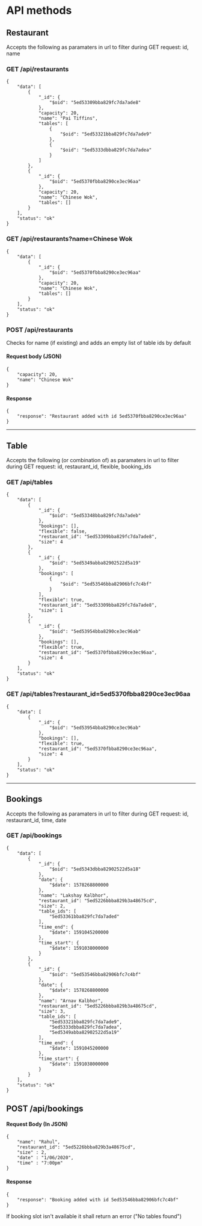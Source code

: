 # API methods

## Restaurant 
Accepts the following as paramaters in url to filter during GET request: id, name

### GET /api/restaurants
```
{
    "data": [
        {
            "_id": {
                "$oid": "5ed53309bba829fc7da7ade8"
            },
            "capacity": 20,
            "name": "Pai Tiffins",
            "tables": [
                {
                    "$oid": "5ed53321bba829fc7da7ade9"
                },
                {
                    "$oid": "5ed5333dbba829fc7da7adea"
                }
            ]
        },
        {
            "_id": {
                "$oid": "5ed5370fbba8290ce3ec96aa"
            },
            "capacity": 20,
            "name": "Chinese Wok",
            "tables": []
        }
    ],
    "status": "ok"
}
```
### GET /api/restaurants?name=Chinese Wok
```
{
    "data": [
        {
            "_id": {
                "$oid": "5ed5370fbba8290ce3ec96aa"
            },
            "capacity": 20,
            "name": "Chinese Wok",
            "tables": []
        }
    ],
    "status": "ok"
}
```
### POST /api/restaurants
Checks for name (if existing) and adds an empty list of table ids by default

#### Request body (JSON) 
```
{
	"capacity": 20,
	"name": "Chinese Wok"
}
```
#### Response
```
{
    "response": "Restaurant added with id 5ed5370fbba8290ce3ec96aa"
}
```

---

## Table 
Accepts the following (or combination of) as paramaters in url to filter during GET request: id, restaurant_id, flexible, booking_ids

### GET /api/tables

```
{
    "data": [ 
        {
            "_id": {
                "$oid": "5ed53348bba829fc7da7adeb"
            },
            "bookings": [],
            "flexible": false,
            "restaurant_id": "5ed53309bba829fc7da7ade8",
            "size": 4
        },
        {
            "_id": {
                "$oid": "5ed5349abba82902522d5a19"
            },
            "bookings": [
                {
                    "$oid": "5ed53546bba82906bfc7c4bf"
                }
            ],
            "flexible": true,
            "restaurant_id": "5ed53309bba829fc7da7ade8",
            "size": 1
        },
        {
            "_id": {
                "$oid": "5ed53954bba8290ce3ec96ab"
            },
            "bookings": [],
            "flexible": true,
            "restaurant_id": "5ed5370fbba8290ce3ec96aa",
            "size": 4
        }
    ],
    "status": "ok"
}
```

### GET /api/tables?restaurant_id=5ed5370fbba8290ce3ec96aa

```
{
    "data": [
        {
            "_id": {
                "$oid": "5ed53954bba8290ce3ec96ab"
            },
            "bookings": [],
            "flexible": true,
            "restaurant_id": "5ed5370fbba8290ce3ec96aa",
            "size": 4
        }
    ],
    "status": "ok"
}
```

---

## Bookings
Accepts the following as paramaters in url to filter during GET request: id, restaurant_id, time, date

### GET /api/bookings
```
{
    "data": [
        {
            "_id": {
                "$oid": "5ed5343dbba82902522d5a18"
            },
            "date": {
                "$date": 1578268800000
            },
            "name": "Lakshay Kalbhor",
            "restaurant_id": "5ed5226bbba829b3a48675cd",
            "size": 2,
            "table_ids": [
                "5ed53361bba829fc7da7aded"
            ],
            "time_end": {
                "$date": 1591045200000
            },
            "time_start": {
                "$date": 1591038000000
            }
        },
        {
            "_id": {
                "$oid": "5ed53546bba82906bfc7c4bf"
            },
            "date": {
                "$date": 1578268800000
            },
            "name": "Arnav Kalbhor",
            "restaurant_id": "5ed5226bbba829b3a48675cd",
            "size": 3,
            "table_ids": [
                "5ed53321bba829fc7da7ade9",
                "5ed5333dbba829fc7da7adea",
                "5ed5349abba82902522d5a19"
            ],
            "time_end": {
                "$date": 1591045200000
            },
            "time_start": {
                "$date": 1591038000000
            }
        }
    ],
    "status": "ok"
}
```

## POST /api/bookings
#### Request Body (In JSON)
```
{
	"name": "Rahul",
	"restaurant_id": "5ed5226bbba829b3a48675cd",
	"size" : 2,
	"date" : "1/06/2020",
	"time" : "7:00pm"
}
```
#### Response
```
{
    "response": "Booking added with id 5ed53546bba82906bfc7c4bf"
}
```

If booking slot isn't available it shall return an error ("No tables found")
